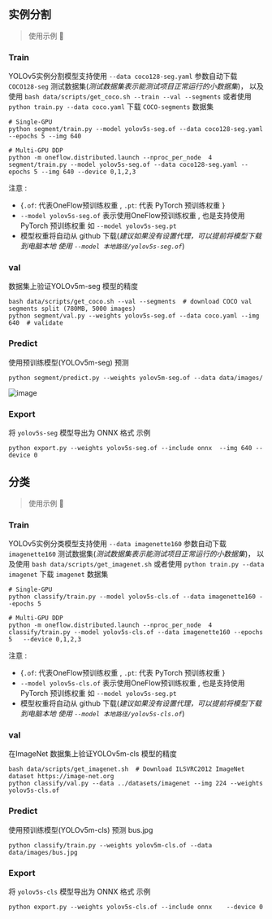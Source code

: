 ## 实例分割 
> 使用示例 🚀
### Train 
YOLOv5实例分割模型支持使用 `--data coco128-seg.yaml`  参数自动下载 `COCO128-seg` 测试数据集(*测试数据集表示能测试项目正常运行的小数据集*)， 以及使用 `bash data/scripts/get_coco.sh --train --val --segments`  或者使用  `python train.py --data coco.yaml`  下载 `COCO-segments` 数据集

```shell
# Single-GPU
python segment/train.py --model yolov5s-seg.of --data coco128-seg.yaml --epochs 5 --img 640

# Multi-GPU DDP
python -m oneflow.distributed.launch --nproc_per_node  4  segment/train.py --model yolov5s-seg.of --data coco128-seg.yaml --epochs 5 --img 640 --device 0,1,2,3
```

注意 :
- {`.of`: 代表OneFlow预训练权重 , `.pt`: 代表 PyTorch 预训练权重 }
- `--model yolov5s-seg.of`  表示使用OneFlow预训练权重 , 也是支持使用 PyTorch 预训练权重 如 `--model yolov5s-seg.pt`
- 模型权重将自动从 github 下载(*建议如果没有设置代理，可以提前将模型下载到电脑本地 使用 `--model 本地路径/yolov5s-seg.of`*)

### val 

数据集上验证YOLOv5m-seg 模型的精度

```shell 
bash data/scripts/get_coco.sh --val --segments  # download COCO val segments split (780MB, 5000 images)
python segment/val.py --weights yolov5s-seg.of --data coco.yaml --img 640  # validate
```

### Predict 

使用预训练模型(YOLOv5m-seg) 预测 

```shell
python segment/predict.py --weights yolov5m-seg.of --data data/images/
```

![image](https://user-images.githubusercontent.com/118866310/223043320-ba3599d9-a3a4-4590-af98-65da1e3f228c.png)

### Export

将 `yolov5s-seg` 模型导出为 ONNX 格式 示例
```shell
python export.py --weights yolov5s-seg.of --include onnx  --img 640 --device 0
```

## 分类
> 使用示例 🚀
### Train 
YOLOv5实例分类模型支持使用 `--data imagenette160`  参数自动下载 `imagenette160` 测试数据集(*测试数据集表示能测试项目正常运行的小数据集*)， 以及使用 `bash data/scripts/get_imagenet.sh`  或者使用  `python train.py --data imagenet`  下载 `imagenet` 数据集

```shell
# Single-GPU
python classify/train.py --model yolov5s-cls.of --data imagenette160 --epochs 5  

# Multi-GPU DDP
python -m oneflow.distributed.launch --nproc_per_node  4  classify/train.py --model yolov5s-cls.of --data imagenette160 --epochs 5   --device 0,1,2,3
```

注意 :
- {`.of`: 代表OneFlow预训练权重 , `.pt`: 代表 PyTorch 预训练权重 }
- `--model yolov5s-cls.of`  表示使用OneFlow预训练权重 , 也是支持使用 PyTorch 预训练权重 如 `--model yolov5s-seg.pt`
- 模型权重将自动从 github 下载(*建议如果没有设置代理，可以提前将模型下载到电脑本地 使用 `--model 本地路径/yolov5s-cls.of`*)

### val 

在ImageNet 数据集上验证YOLOv5m-cls 模型的精度

```shell 
bash data/scripts/get_imagenet.sh  # Download ILSVRC2012 ImageNet dataset https://image-net.org
python classify/val.py --data ../datasets/imagenet --img 224 --weights yolov5s-cls.of
```

### Predict 

使用预训练模型(YOLOv5m-cls) 预测 bus.jpg 

```shell
python classify/train.py --weights yolov5m-cls.of --data data/images/bus.jpg 
```


### Export

将 `yolov5s-cls` 模型导出为 ONNX 格式 示例
```shell
python export.py --weights yolov5s-cls.of --include onnx    --device 0
```
